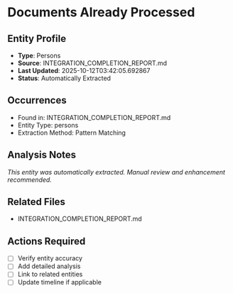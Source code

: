 # Documents Already Processed

## Entity Profile
- **Type**: Persons
- **Source**: INTEGRATION_COMPLETION_REPORT.md
- **Last Updated**: 2025-10-12T03:42:05.692867
- **Status**: Automatically Extracted

## Occurrences
- Found in: INTEGRATION_COMPLETION_REPORT.md
- Entity Type: persons
- Extraction Method: Pattern Matching

## Analysis Notes
*This entity was automatically extracted. Manual review and enhancement recommended.*

## Related Files
- INTEGRATION_COMPLETION_REPORT.md

## Actions Required
- [ ] Verify entity accuracy
- [ ] Add detailed analysis
- [ ] Link to related entities
- [ ] Update timeline if applicable
